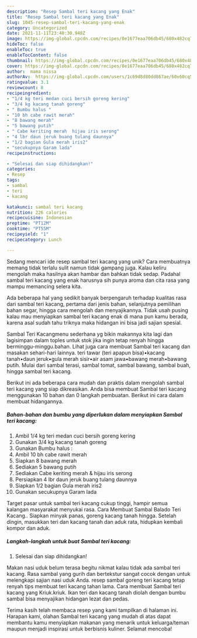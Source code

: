 ```yaml
---
description: "Resep Sambal teri kacang yang Enak"
title: "Resep Sambal teri kacang yang Enak"
slug: 1045-resep-sambal-teri-kacang-yang-enak
category: Uncategorized
date: 2021-11-11T23:40:30.948Z
image: https://img-global.cpcdn.com/recipes/0e1677eaa706db45/680x482cq70/sambal-teri-kacang-foto-resep-utama.jpg
hideToc: false
enableToc: true
enableTocContent: false
thumbnail: https://img-global.cpcdn.com/recipes/0e1677eaa706db45/680x482cq70/sambal-teri-kacang-foto-resep-utama.jpg
cover: https://img-global.cpcdn.com/recipes/0e1677eaa706db45/680x482cq70/sambal-teri-kacang-foto-resep-utama.jpg
author:  mama nissa
authorAv:  https://img-global.cpcdn.com/users/1c69d8d80dd867ae/60x60cq50/avatar.jpg
ratingvalue: 3.1
reviewcount: 8
recipeingredient:
- "1/4 kg teri medan cuci bersih goreng kering"
- "3/4 kg kacang tanah goreng"
- " Bumbu halus "
- "10 bh cabe rawit merah"
- "8 bawang merah"
- "5 bawang putih"
- " Cabe keriting merah  hijau iris serong"
- "4 lbr daun jeruk buang tulang daunnya"
- "1/2 bagian Gula merah iris2"
- "secukupnya Garam lada"
recipeinstructions:

- "Selesai dan siap dihidangkan!"
categories:
- Resep
tags:
- sambal
- teri
- kacang

katakunci: sambal teri kacang 
nutrition: 226 calories
recipecuisine: Indonesian
preptime: "PT12M"
cooktime: "PT55M"
recipeyield: "1"
recipecategory: Lunch

---
```



Sedang mencari ide resep sambal teri kacang yang unik? Cara membuatnya memang tidak terlalu sulit namun tidak gampang juga. Kalau keliru mengolah maka hasilnya akan hambar dan bahkan tidak sedap. Padahal sambal teri kacang yang enak harusnya sih punya aroma dan cita rasa yang mampu memancing selera kita.


Ada beberapa hal yang sedikit banyak berpengaruh terhadap kualitas rasa dari sambal teri kacang, pertama dari jenis bahan, selanjutnya pemilihan bahan segar, hingga cara mengolah dan menyajikannya. Tidak usah pusing kalau mau menyiapkan sambal teri kacang enak di mana pun kamu berada, karena asal sudah tahu triknya maka hidangan ini bisa jadi sajian spesial.

Sambal Teri Kacangmenu sederhana yg bikin makannya kita lagi dan lagisimpan dalam toples untuk stok jika ingin tetap renyah hingga berminggu-minggu.bahan. Lihat juga cara membuat Sambal teri kacang dan masakan sehari-hari lainnya. teri tawar (teri apapun bisa)•kacang tanah•daun jeruk•gula merah sisir•air asam jawa•bawang merah•bawang putih. Mulai dari sambal terasi, sambal tomat, sambal bawang, sambal buah, hingga sambal teri kacang.


Berikut ini ada beberapa cara mudah dan praktis dalam mengolah sambal teri kacang yang siap dikreasikan. Anda bisa membuat Sambal teri kacang menggunakan 10 bahan dan 0 langkah pembuatan. Berikut ini cara dalam membuat hidangannya.

<!--inarticleads1-->

##### Bahan-bahan dan bumbu yang diperlukan dalam menyiapkan Sambal teri kacang:

1. Ambil 1/4 kg teri medan cuci bersih goreng kering
1. Gunakan 3/4 kg kacang tanah goreng
1. Gunakan  Bumbu halus :
1. Ambil 10 bh cabe rawit merah
1. Siapkan 8 bawang merah
1. Sediakan 5 bawang putih
1. Sediakan  Cabe keriting merah &amp; hijau iris serong
1. Persiapkan 4 lbr daun jeruk buang tulang daunnya
1. Siapkan 1/2 bagian Gula merah iris2
1. Gunakan secukupnya Garam lada


Target pasar untuk sambal teri kacang cukup tinggi, hampir semua kalangan masyarakat menyukai rasa. Cara Membuat Sambal Balado Teri Kacang.. Siapkan minyak panas, goreng kacang tanah hingga. Setelah dingin, masukkan teri dan kacang tanah dan aduk rata, hidupkan kembali kompor dan aduk. 

<!--inarticleads2-->

##### Langkah-langkah untuk buat Sambal teri kacang:


1. Selesai dan siap dihidangkan!

Makan nasi uduk belum terasa begitu nikmat kalau tidak ada sambal teri kacang. Rasa sambal yang gurih dan bertekstur sangat cocok dengan untuk melengkapi sajian nasi uduk Anda. resep sambal goreng teri kacang tetap renyah tips membuat teri kacang tahan lama. Cara membuat Sambal teri kacang yang Kriuk.kriuk. Ikan teri dan kacang tanah diolah dengan bumbu sambal bisa menyajikan hidangan lezat dan pedas. 

Terima kasih telah membaca resep yang kami tampilkan di halaman ini. Harapan kami, olahan Sambal teri kacang yang mudah di atas dapat membantu kamu menyiapkan makanan yang menarik untuk keluarga/teman maupun menjadi inspirasi untuk berbisnis kuliner. Selamat mencoba!
